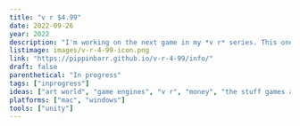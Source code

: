 ```yaml
---
title: "v r $4.99"
date: 2022-09-26
year: 2022
description: "I'm working on the next game in my *v r* series. This one is an exhibition/showroom of 3D models from the Unity Asset Store that cost exactly $4.99 each. Achingly close to release now."
listimage: images/v-r-4-99-icon.png
link: "https://pippinbarr.github.io/v-r-4-99/info/"
draft: false
parenthetical: "In progress"
tags: ["inprogress"]
ideas: ["art world", "game engines", "v r", "money", "the stuff games are made of"]
platforms: ["mac", "windows"]
tools: ["unity"]
---
```

